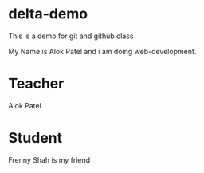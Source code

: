 # delta-demo
This is a demo for git and github class

My Name is Alok Patel and i am doing web-development.


# Teacher 
Alok Patel

# Student 
Frenny Shah is my friend
